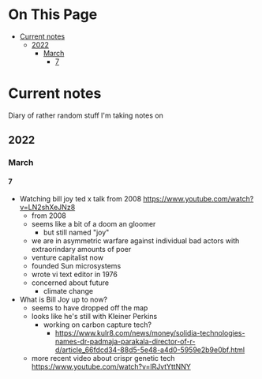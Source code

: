 # On This Page

- [Current notes](#current-notes)
    - [2022](#2022)
        - [March](#march)
            - [7](#7)

# Current notes

Diary of rather random stuff I'm taking notes on

## 2022
### March
#### 7

* Watching bill joy ted x talk from 2008
        https://www.youtube.com/watch?v=LN2shXeJNz8
    * from 2008
    * seems like a bit of a doom an gloomer
        * but still named "joy" 
    * we are in asymmetric warfare against individual bad actors with extraorindary amounts of poer
    * venture capitalist now
    * founded Sun microsystems
    * wrote vi text editor in 1976
    * concerned about future
        * climate change
* What is Bill Joy up to now?
    * seems to have dropped off the map 
    * looks like he's still with Kleiner Perkins
        * working on carbon capture tech? 
            * https://www.kulr8.com/news/money/solidia-technologies-names-dr-padmaja-parakala-director-of-r-d/article_66fdcd34-88d5-5e48-a4d0-5959e2b9e0bf.html
    * more recent video about crispr genetic tech
        https://www.youtube.com/watch?v=lRJvtYttNNY
